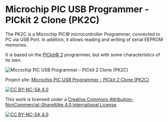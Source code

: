 # Microchip PIC USB Programmer - PICkit 2 Clone (PK2C)
The PK2C is a Microchip PIC© microcontroller Programmer, connected to PC via USB Port. In addition, it allows reading and writing of serial EEPROM memories.

It is based on the [PICkit© 2](https://www.microchip.com/developmenttools/ProductDetails/PG164120) programmer, but with some characteristics of its own.

![Microchip PIC USB Programmer - PICkit 2 Clone (PK2C)](/img/DSC08255.JPG)

Project site: [Microchip PIC USB Programmer - PICkit 2 Clone (PK2C)](https://www.robsonmartins.com/content/eletr/pic/pk2c/)

[![CC BY-NC-SA 4.0][cc-by-nc-sa-shield]][cc-by-nc-sa]

This work is licensed under a
[Creative Commons Attribution-NonCommercial-ShareAlike 4.0 International License][cc-by-nc-sa].

[![CC BY-NC-SA 4.0][cc-by-nc-sa-image]][cc-by-nc-sa]

[cc-by-nc-sa]: http://creativecommons.org/licenses/by-nc-sa/4.0/
[cc-by-nc-sa-image]: https://licensebuttons.net/l/by-nc-sa/4.0/88x31.png
[cc-by-nc-sa-shield]: https://img.shields.io/badge/License-CC%20BY--NC--SA%204.0-lightgrey.svg